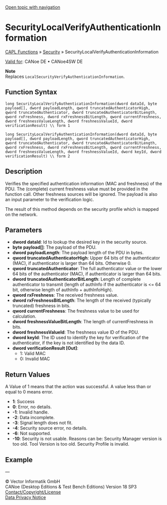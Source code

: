[Open topic with navigation](../../../../../CANoeDEFamily.htm#Topics/CAPLFunctions/Security/Functions/CAPLfunctionSecurityLocalVerifyAuthenticationInformation.md)

# SecurityLocalVerifyAuthenticationInformation

[CAPL Functions](../../CAPLfunctions.md) » [Security](../CAPLFunctionsSecurityOverview.md) » SecurityLocalVerifyAuthenticationInformation

[Valid for](../../../Shared/FeatureAvailability.md):  CANoe DE • CANoe4SW DE

**Note**  
Replaces `LocalSecurityVerifyAuthenticationInformation`.

## Function Syntax

```
long SecurityLocalVerifyAuthenticationInformation(dword dataId, byte payload[], dword payloadLength, qword truncatedAuthenticatorHigh, qword truncatedAuthenticator, dword truncatedAuthenticatorBitLength, qword rxFreshness, dword rxFreshnessBitLength, qword currentFreshness, dword freshnessValueLength, dword freshnessValueId, dword verificationResult) \\ form 1
```

```
long SecurityLocalVerifyAuthenticationInformation(dword dataId, byte payload[], dword payloadLength, qword truncatedAuthenticatorHigh, qword truncatedAuthenticator, dword truncatedAuthenticatorBitLength, qword rxFreshness, dword rxFreshnessBitLength, qword currentFreshness, dword freshnessValueLength, dword freshnessValueId, dword keyId, dword verificationResult) \\ form 2
```

## Description

Verifies the specified authentication information (MAC and freshness) of the PDU. The (complete) current freshness value must be provided in the function call. Other freshness sources will be ignored. The payload is also an input parameter to the verification logic.

The result of this method depends on the security profile which is mapped on the network.

## Parameters

- **dword dataId**: Id to lookup the desired key in the security source.
- **byte payload[]**: The payload of the PDU.
- **dword payloadLength**: The payload length of the PDU in bytes.
- **qword truncatedAuthenticatorHigh**: Upper 64 bits of the authenticator (MAC), if authenticator is larger than 64 bits. Otherwise 0.
- **qword truncatedAuthenticator**: The full authenticator value or the lower 64 bits of the authenticator (MAC), if authenticator is larger than 64 bits.
- **dword truncatedAuthenticatorBitLength**: Length of complete authenticator to transmit (length of authInfo if the authenticator is <= 64 bit, otherwise length of authInfo + authInfoHigh).
- **qword rxFreshness**: The received freshness value.
- **dword rxFreshnessBitLength**: The length of the received (typically truncated) freshness in bits.
- **qword currentFreshness**: The freshness value to be used for calculation.
- **dword freshnessValueBitLength**: The length of currentFreshness in bits.
- **dword freshnessValueId**: The freshness value ID of the PDU.
- **dword keyId**: The ID used to identify the key for verification of the authenticator, if the key is not identified by the data ID.
- **dword verificationResult [Out]**:
  - 1: Valid MAC
  - 0: Invalid MAC

## Return Values

A Value of 1 means that the action was successful. A value less than or equal to 0 means error.

- **1**: Success
- **0**: Error, no details.
- **-1**: Invalid handle.
- **-2**: Data incomplete.
- **-3**: Signal length does not fit.
- **-4**: Security source error, no details.
- **-6**: Not supported.
- **-10**: Security is not usable. Reasons can be: Security Manager version is too old. Tool Version is too old. Security Profile is invalid.

## Example

—

© Vector Informatik GmbH  
CANoe (Desktop Editions & Test Bench Editions) Version 18 SP3  
[Contact/Copyright/License](../../../Shared/ContactCopyrightLicense.md)  
[Data Privacy Notice](https://www.vector.com/int/en/company/get-info/privacy-policy/)